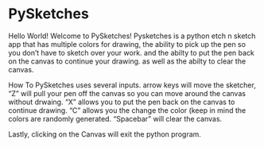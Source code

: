 # PySketches
Hello World! Welcome to PySketches!
Pysketches is a python etch n sketch app that has multiple colors for drawing,
the ability to pick up the pen so you don’t have to sketch over your work.
and the abilty to put the pen back on the canvas to continue your drawing. as well as the abilty to clear the canvas.

How To
PySketches uses several inputs. arrow keys will move the sketcher,
“Z” will pull your pen off the canvas so you can move around the canvas without drwaing.
“X” allows you to put the pen back on the canvas to continue drawing.
“C” allows you the change the color (keep in mind the colors are randomly generated.
“Spacebar” will clear the canvas.

Lastly, clicking on the Canvas will exit the python program.
